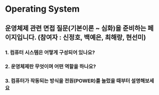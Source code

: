 # Operating System 

## 운영체제 관련 면접 질문(기본이론 ~ 심화)을 준비하는 페이지입니다. (참여자 : 신정호, 백예은, 최해랑, 현선미)

### 1. 컴퓨터 시스템은 어떻게 구성되어 있나요?

### 2. 운영체제란 무엇이며 어떤 역할을 하나요?

### 3. 컴퓨터가 작동되는 방식을 전원(POWER)를 눌렀을 때부터 설명해보세요
